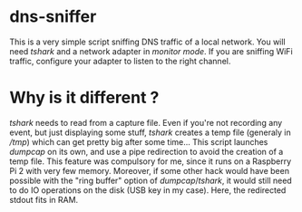 # dns-sniffer
This is a very simple script sniffing DNS traffic of a local network.
You will need *tshark* and a network adapter in *monitor mode*. If you are sniffing WiFi traffic, configure your adapter to listen to the right channel.

# Why is it different ?
*tshark* needs to read from a capture file. Even if you're not recording any event, but just displaying some stuff, *tshark* creates a temp file (generaly in */tmp*) which can get pretty big after some time... This script launches *dumpcap* on its own, and use a pipe redirection to avoid the creation of a temp file.
This feature was compulsory for me, since it runs on a Raspberry Pi 2 with very few memory. Moreover, if some other hack would have been possible with the "ring buffer" option of *dumpcap*/*tshark*, it would still need to do IO operations on the disk (USB key in my case). Here, the redirected stdout fits in RAM.


